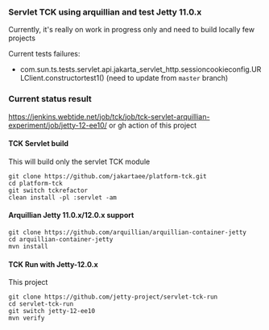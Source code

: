 ### Servlet TCK using arquillian and test Jetty 11.0.x

Currently, it's really on work in progress only and need to build locally few projects

Current tests failures:
- com.sun.ts.tests.servlet.api.jakarta_servlet_http.sessioncookieconfig.URLClient.constructortest1() (need to update from `master` branch)

### Current status result 

https://jenkins.webtide.net/job/tck/job/tck-servlet-arquillian-experiment/job/jetty-12-ee10/
or 
gh action of this project 

#### TCK Servlet build

This will build only the servlet TCK module
```shell
git clone https://github.com/jakartaee/platform-tck.git
cd platform-tck
git switch tckrefactor
clean install -pl :servlet -am
```

#### Arquillian Jetty 11.0.x/12.0.x support 

```shell
git clone https://github.com/arquillian/arquillian-container-jetty
cd arquillian-container-jetty
mvn install 
```

#### TCK Run with Jetty-12.0.x

This project
```shell
git clone https://github.com/jetty-project/servlet-tck-run
cd servlet-tck-run
git switch jetty-12-ee10
mvn verify
```

